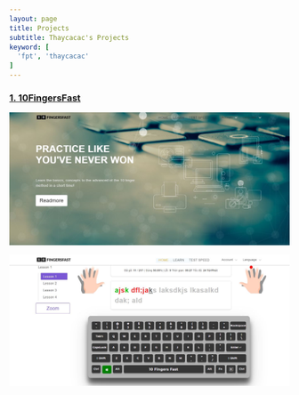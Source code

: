 ```yaml
---
layout: page
title: Projects
subtitle: Thaycacac's Projects
keyword: [
  'fpt', 'thaycacac'
]
---
```


### [1. 10FingersFast](https://fingersfast.herokuapp.com/)

![10 Fingers Fast](assets/img/projects/0.jpg)

![10 Fingers Fast](assets/img/projects/1.jpg)